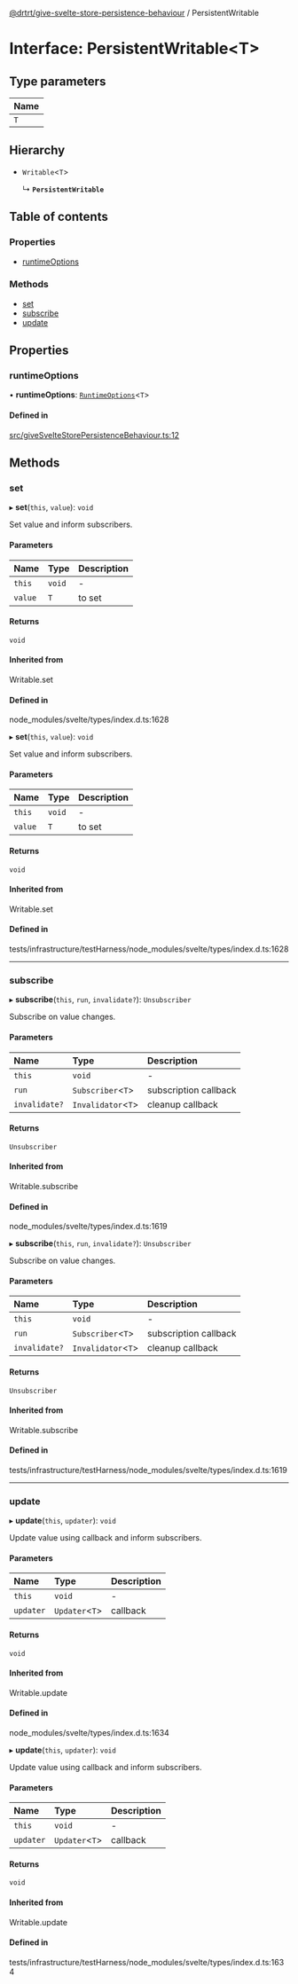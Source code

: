 [@drtrt/give-svelte-store-persistence-behaviour](../README.md) / PersistentWritable

# Interface: PersistentWritable\<T\>

## Type parameters

| Name |
| :------ |
| `T` |

## Hierarchy

- `Writable`\<`T`\>

  ↳ **`PersistentWritable`**

## Table of contents

### Properties

- [runtimeOptions](PersistentWritable.md#runtimeoptions)

### Methods

- [set](PersistentWritable.md#set)
- [subscribe](PersistentWritable.md#subscribe)
- [update](PersistentWritable.md#update)

## Properties

### runtimeOptions

• **runtimeOptions**: [`RuntimeOptions`](RuntimeOptions.md)\<`T`\>

#### Defined in

[src/giveSvelteStorePersistenceBehaviour.ts:12](https://github.com/drtrt-org/give-svelte-store-persistence-behaviour/blob/1425e0d/src/giveSvelteStorePersistenceBehaviour.ts#L12)

## Methods

### set

▸ **set**(`this`, `value`): `void`

Set value and inform subscribers.

#### Parameters

| Name | Type | Description |
| :------ | :------ | :------ |
| `this` | `void` | - |
| `value` | `T` | to set |

#### Returns

`void`

#### Inherited from

Writable.set

#### Defined in

node_modules/svelte/types/index.d.ts:1628

▸ **set**(`this`, `value`): `void`

Set value and inform subscribers.

#### Parameters

| Name | Type | Description |
| :------ | :------ | :------ |
| `this` | `void` | - |
| `value` | `T` | to set |

#### Returns

`void`

#### Inherited from

Writable.set

#### Defined in

tests/infrastructure/testHarness/node_modules/svelte/types/index.d.ts:1628

___

### subscribe

▸ **subscribe**(`this`, `run`, `invalidate?`): `Unsubscriber`

Subscribe on value changes.

#### Parameters

| Name | Type | Description |
| :------ | :------ | :------ |
| `this` | `void` | - |
| `run` | `Subscriber`\<`T`\> | subscription callback |
| `invalidate?` | `Invalidator`\<`T`\> | cleanup callback |

#### Returns

`Unsubscriber`

#### Inherited from

Writable.subscribe

#### Defined in

node_modules/svelte/types/index.d.ts:1619

▸ **subscribe**(`this`, `run`, `invalidate?`): `Unsubscriber`

Subscribe on value changes.

#### Parameters

| Name | Type | Description |
| :------ | :------ | :------ |
| `this` | `void` | - |
| `run` | `Subscriber`\<`T`\> | subscription callback |
| `invalidate?` | `Invalidator`\<`T`\> | cleanup callback |

#### Returns

`Unsubscriber`

#### Inherited from

Writable.subscribe

#### Defined in

tests/infrastructure/testHarness/node_modules/svelte/types/index.d.ts:1619

___

### update

▸ **update**(`this`, `updater`): `void`

Update value using callback and inform subscribers.

#### Parameters

| Name | Type | Description |
| :------ | :------ | :------ |
| `this` | `void` | - |
| `updater` | `Updater`\<`T`\> | callback |

#### Returns

`void`

#### Inherited from

Writable.update

#### Defined in

node_modules/svelte/types/index.d.ts:1634

▸ **update**(`this`, `updater`): `void`

Update value using callback and inform subscribers.

#### Parameters

| Name | Type | Description |
| :------ | :------ | :------ |
| `this` | `void` | - |
| `updater` | `Updater`\<`T`\> | callback |

#### Returns

`void`

#### Inherited from

Writable.update

#### Defined in

tests/infrastructure/testHarness/node_modules/svelte/types/index.d.ts:1634
